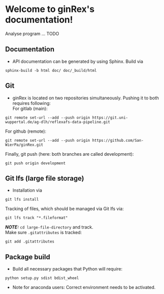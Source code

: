 # Welcome to ginRex's documentation!

Analyse program ... TODO

## Documentation
+ API documentation can be generated by using Sphinx. Build via
```
sphinx-build -b html doc/ doc/_build/html
```

## Git
+ ginRex is located on two repositories simultaneously. Pushing it to both requires following:<br>
For gitlab (main):
```
git remote set-url --add --push origin https://git.uni-wuppertal.de/ag-dlh/reflexafs-data-pipeline.git
```
For github (remote):
```
git remote set-url --add --push origin https://github.com/San-WierPa/ginRex.git
```
Finally, git push (here: both branches are called development):
```
git push origin development
```
## Git lfs (large file storage)
+ Installation via
```
git lfs install
```
Tracking of files, which should be managed via Git lfs via:
```
git lfs track "*.fileformat"
```
**_NOTE:_**  ```cd large-file-directory``` and track.<br>
Make sure ```.gitattributes``` is tracked:
```
git add .gitattributes
```


## Package build
+ Build all necessary packages that Python will require:
```
python setup.py sdist bdist_wheel
```
 + Note for anaconda users: Correct environment needs to be activated.
